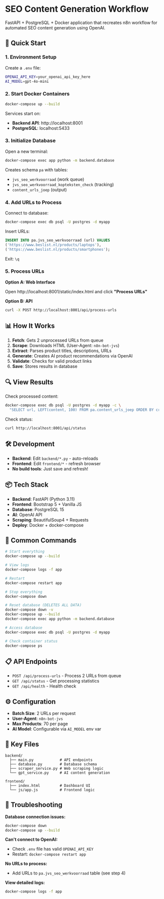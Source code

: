 # SEO Content Generation Workflow

FastAPI + PostgreSQL + Docker application that recreates n8n workflow for automated SEO content generation using OpenAI.

## 🚀 Quick Start

### 1. Environment Setup

Create a `.env` file:
```bash
OPENAI_API_KEY=your_openai_api_key_here
AI_MODEL=gpt-4o-mini
```

### 2. Start Docker Containers

```bash
docker-compose up --build
```

Services start on:
- **Backend API**: http://localhost:8001
- **PostgreSQL**: localhost:5433

### 3. Initialize Database

Open a new terminal:
```bash
docker-compose exec app python -m backend.database
```

Creates schema `pa` with tables:
- `jvs_seo_werkvoorraad` (work queue)
- `jvs_seo_werkvoorraad_kopteksten_check` (tracking)
- `content_urls_joep` (output)

### 4. Add URLs to Process

Connect to database:
```bash
docker-compose exec db psql -U postgres -d myapp
```

Insert URLs:
```sql
INSERT INTO pa.jvs_seo_werkvoorraad (url) VALUES
('https://www.beslist.nl/products/laptops'),
('https://www.beslist.nl/products/smartphones');
```

Exit: `\q`

### 5. Process URLs

**Option A: Web Interface**

Open http://localhost:8001/static/index.html and click **"Process URLs"**

**Option B: API**
```bash
curl -X POST http://localhost:8001/api/process-urls
```

## 📊 How It Works

1. **Fetch**: Gets 2 unprocessed URLs from queue
2. **Scrape**: Downloads HTML (User-Agent: `n8n-bot-jvs`)
3. **Extract**: Parses product titles, descriptions, URLs
4. **Generate**: Creates AI product recommendations via OpenAI
5. **Validate**: Checks for valid product links
6. **Save**: Stores results in database

## 🔍 View Results

Check processed content:
```bash
docker-compose exec db psql -U postgres -d myapp -c \
  "SELECT url, LEFT(content, 100) FROM pa.content_urls_joep ORDER BY created_at DESC LIMIT 5;"
```

Check status:
```bash
curl http://localhost:8001/api/status
```

## 🛠️ Development

- **Backend**: Edit `backend/*.py` - auto-reloads
- **Frontend**: Edit `frontend/*` - refresh browser
- **No build tools**: Just save and refresh!

## 📦 Tech Stack

- **Backend**: FastAPI (Python 3.11)
- **Frontend**: Bootstrap 5 + Vanilla JS
- **Database**: PostgreSQL 15
- **AI**: OpenAI API
- **Scraping**: BeautifulSoup4 + Requests
- **Deploy**: Docker + docker-compose

## 🔧 Common Commands

```bash
# Start everything
docker-compose up --build

# View logs
docker-compose logs -f app

# Restart
docker-compose restart app

# Stop everything
docker-compose down

# Reset database (DELETES ALL DATA)
docker-compose down -v
docker-compose up --build
docker-compose exec app python -m backend.database

# Access database
docker-compose exec db psql -U postgres -d myapp

# Check container status
docker-compose ps
```

## 📋 API Endpoints

- `POST /api/process-urls` - Process 2 URLs from queue
- `GET /api/status` - Get processing statistics
- `GET /api/health` - Health check

## ⚙️ Configuration

- **Batch Size**: 2 URLs per request
- **User-Agent**: `n8n-bot-jvs`
- **Max Products**: 70 per page
- **AI Model**: Configurable via `AI_MODEL` env var

## 📁 Key Files

```
backend/
  ├── main.py            # API endpoints
  ├── database.py        # Database schema
  ├── scraper_service.py # Web scraping logic
  └── gpt_service.py     # AI content generation

frontend/
  ├── index.html         # Dashboard UI
  └── js/app.js          # Frontend logic
```

## 🐛 Troubleshooting

**Database connection issues:**
```bash
docker-compose down
docker-compose up --build
```

**Can't connect to OpenAI:**
- Check `.env` file has valid `OPENAI_API_KEY`
- Restart: `docker-compose restart app`

**No URLs to process:**
- Add URLs to `pa.jvs_seo_werkvoorraad` table (see step 4)

**View detailed logs:**
```bash
docker-compose logs -f app
```
